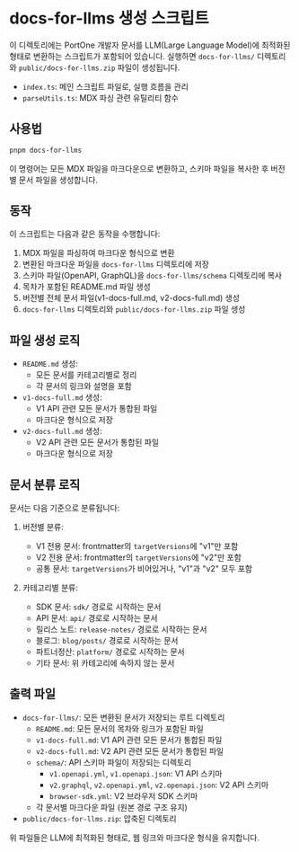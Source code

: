 # docs-for-llms 생성 스크립트

이 디렉토리에는 PortOne 개발자 문서를 LLM(Large Language Model)에 최적화된 형태로 변환하는 스크립트가 포함되어 있습니다. 실행하면 `docs-for-llms/` 디렉토리와 `public/docs-for-llms.zip` 파일이 생성됩니다.

- `index.ts`: 메인 스크립트 파일로, 실행 흐름을 관리
- `parseUtils.ts`: MDX 파싱 관련 유틸리티 함수

## 사용법

```bash
pnpm docs-for-llms
```

이 명령어는 모든 MDX 파일을 마크다운으로 변환하고, 스키마 파일을 복사한 후 버전별 문서 파일을 생성합니다.

## 동작

이 스크립트는 다음과 같은 동작을 수행합니다:

1. MDX 파일을 파싱하여 마크다운 형식으로 변환
2. 변환된 마크다운 파일을 `docs-for-llms` 디렉토리에 저장
3. 스키마 파일(OpenAPI, GraphQL)을 `docs-for-llms/schema` 디렉토리에 복사
4. 목차가 포함된 README.md 파일 생성
5. 버전별 전체 문서 파일(v1-docs-full.md, v2-docs-full.md) 생성
6. `docs-for-llms` 디렉토리와 `public/docs-for-llms.zip` 파일 생성

## 파일 생성 로직

- `README.md` 생성:
  - 모든 문서를 카테고리별로 정리
  - 각 문서의 링크와 설명을 포함
- `v1-docs-full.md` 생성:
  - V1 API 관련 모든 문서가 통합된 파일
  - 마크다운 형식으로 저장
- `v2-docs-full.md` 생성:
  - V2 API 관련 모든 문서가 통합된 파일
  - 마크다운 형식으로 저장

## 문서 분류 로직

문서는 다음 기준으로 분류됩니다:

1. 버전별 분류:

   - V1 전용 문서: frontmatter의 `targetVersions`에 "v1"만 포함
   - V2 전용 문서: frontmatter의 `targetVersions`에 "v2"만 포함
   - 공통 문서: `targetVersions`가 비어있거나, "v1"과 "v2" 모두 포함

2. 카테고리별 분류:
   - SDK 문서: `sdk/` 경로로 시작하는 문서
   - API 문서: `api/` 경로로 시작하는 문서
   - 릴리스 노트: `release-notes/` 경로로 시작하는 문서
   - 블로그: `blog/posts/` 경로로 시작하는 문서
   - 파트너정산: `platform/` 경로로 시작하는 문서
   - 기타 문서: 위 카테고리에 속하지 않는 문서

## 출력 파일

- `docs-for-llms/`: 모든 변환된 문서가 저장되는 루트 디렉토리
  - `README.md`: 모든 문서의 목차와 링크가 포함된 파일
  - `v1-docs-full.md`: V1 API 관련 모든 문서가 통합된 파일
  - `v2-docs-full.md`: V2 API 관련 모든 문서가 통합된 파일
  - `schema/`: API 스키마 파일이 저장되는 디렉토리
    - `v1.openapi.yml`, `v1.openapi.json`: V1 API 스키마
    - `v2.graphql`, `v2.openapi.yml`, `v2.openapi.json`: V2 API 스키마
    - `browser-sdk.yml`: V2 브라우저 SDK 스키마
  - 각 문서별 마크다운 파일 (원본 경로 구조 유지)
- `public/docs-for-llms.zip`: 압축된 디렉토리

위 파일들은 LLM에 최적화된 형태로, 웹 링크와 마크다운 형식을 유지합니다.
